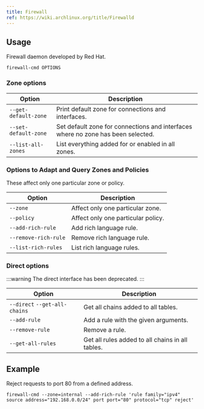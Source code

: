 ```yaml
---
title: Firewall
ref: https://wiki.archlinux.org/title/Firewalld
---
```


## Usage

Firewall daemon developed by Red Hat.

```shell
firewall-cmd OPTIONS
```

### Zone options

| Option | Description |
| --- | --- |
| `--get-default-zone` | Print default zone for connections and interfaces. |
| `--set-default-zone` | Set default zone for connections and interfaces where no zone has been selected. |
| `--list-all-zones` | List everything added for or enabled in all zones. |

### Options to Adapt and Query Zones and Policies

These affect only one particular zone or policy.

| Option | Description |
| --- | --- |
| `--zone` | Affect only one particular zone. |
| `--policy` | Affect only one particular policy. |
| `--add-rich-rule` | Add rich language rule. |
| `--remove-rich-rule` | Remove rich language rule. |
| `--list-rich-rules` | List rich language rules. |

### Direct options

:::warning
The direct interface has been deprecated.
:::

| Option | Description |
| --- | --- |
| `--direct` `--get-all-chains` | Get all chains added to all tables. |
| `--add-rule` | Add a rule with the given arguments. |
| `--remove-rule` | Remove a rule. |
| `--get-all-rules` | Get all rules added to all chains in all tables. |

## Example

Reject requests to port 80 from a defined address.

```shell
firewall-cmd --zone=internal --add-rich-rule 'rule family="ipv4" source address="192.168.0.0/24" port port="80" protocol="tcp" reject'
```
